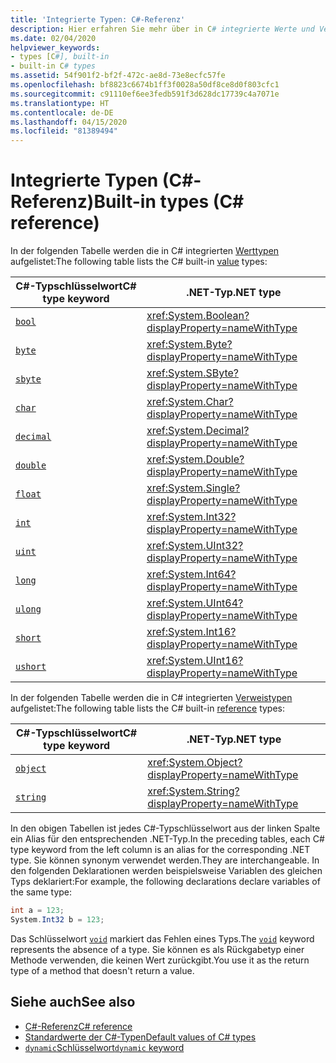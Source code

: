 ```yaml
---
title: 'Integrierte Typen: C#-Referenz'
description: Hier erfahren Sie mehr über in C# integrierte Werte und Verweistypen.
ms.date: 02/04/2020
helpviewer_keywords:
- types [C#], built-in
- built-in C# types
ms.assetid: 54f901f2-bf2f-472c-ae8d-73e8ecfc57fe
ms.openlocfilehash: bf8823c6674b1ff3f0028a50df8ce8d0f803cfc1
ms.sourcegitcommit: c91110ef6ee3fedb591f3d628dc17739c4a7071e
ms.translationtype: HT
ms.contentlocale: de-DE
ms.lasthandoff: 04/15/2020
ms.locfileid: "81389494"
---
```

# <a name="built-in-types-c-reference"></a><span data-ttu-id="e4654-103">Integrierte Typen (C#-Referenz)</span><span class="sxs-lookup"><span data-stu-id="e4654-103">Built-in types (C# reference)</span></span>

<span data-ttu-id="e4654-104">In der folgenden Tabelle werden die in C# integrierten [Werttypen](value-types.md) aufgelistet:</span><span class="sxs-lookup"><span data-stu-id="e4654-104">The following table lists the C# built-in [value](value-types.md) types:</span></span>

|<span data-ttu-id="e4654-105">C#-Typschlüsselwort</span><span class="sxs-lookup"><span data-stu-id="e4654-105">C# type keyword</span></span>|<span data-ttu-id="e4654-106">.NET-Typ</span><span class="sxs-lookup"><span data-stu-id="e4654-106">.NET type</span></span>|
|--------------|-------------------------|
|[`bool`](bool.md)|<xref:System.Boolean?displayProperty=nameWithType>|
|[`byte`](integral-numeric-types.md)|<xref:System.Byte?displayProperty=nameWithType>|
|[`sbyte`](integral-numeric-types.md)|<xref:System.SByte?displayProperty=nameWithType>|
|[`char`](char.md)|<xref:System.Char?displayProperty=nameWithType>|
|[`decimal`](floating-point-numeric-types.md)|<xref:System.Decimal?displayProperty=nameWithType>|
|[`double`](floating-point-numeric-types.md)|<xref:System.Double?displayProperty=nameWithType>|
|[`float`](floating-point-numeric-types.md)|<xref:System.Single?displayProperty=nameWithType>|
|[`int`](integral-numeric-types.md)|<xref:System.Int32?displayProperty=nameWithType>|
|[`uint`](integral-numeric-types.md)|<xref:System.UInt32?displayProperty=nameWithType>|
|[`long`](integral-numeric-types.md)|<xref:System.Int64?displayProperty=nameWithType>|
|[`ulong`](integral-numeric-types.md)|<xref:System.UInt64?displayProperty=nameWithType>|
|[`short`](integral-numeric-types.md)|<xref:System.Int16?displayProperty=nameWithType>|
|[`ushort`](integral-numeric-types.md)|<xref:System.UInt16?displayProperty=nameWithType>|

<span data-ttu-id="e4654-107">In der folgenden Tabelle werden die in C# integrierten [Verweistypen](../keywords/reference-types.md) aufgelistet:</span><span class="sxs-lookup"><span data-stu-id="e4654-107">The following table lists the C# built-in [reference](../keywords/reference-types.md) types:</span></span>

|<span data-ttu-id="e4654-108">C#-Typschlüsselwort</span><span class="sxs-lookup"><span data-stu-id="e4654-108">C# type keyword</span></span>|<span data-ttu-id="e4654-109">.NET-Typ</span><span class="sxs-lookup"><span data-stu-id="e4654-109">.NET type</span></span>|
|--------------|-------------------------|
|[`object`](reference-types.md#the-object-type)|<xref:System.Object?displayProperty=nameWithType>|
|[`string`](reference-types.md#the-string-type)|<xref:System.String?displayProperty=nameWithType>|

<span data-ttu-id="e4654-110">In den obigen Tabellen ist jedes C#-Typschlüsselwort aus der linken Spalte ein Alias für den entsprechenden .NET-Typ.</span><span class="sxs-lookup"><span data-stu-id="e4654-110">In the preceding tables, each C# type keyword from the left column is an alias for the corresponding .NET type.</span></span> <span data-ttu-id="e4654-111">Sie können synonym verwendet werden.</span><span class="sxs-lookup"><span data-stu-id="e4654-111">They are interchangeable.</span></span> <span data-ttu-id="e4654-112">In den folgenden Deklarationen werden beispielsweise Variablen des gleichen Typs deklariert:</span><span class="sxs-lookup"><span data-stu-id="e4654-112">For example, the following declarations declare variables of the same type:</span></span>

```csharp
int a = 123;
System.Int32 b = 123;
```

<span data-ttu-id="e4654-113">Das Schlüsselwort [`void`](void.md) markiert das Fehlen eines Typs.</span><span class="sxs-lookup"><span data-stu-id="e4654-113">The [`void`](void.md) keyword represents the absence of a type.</span></span> <span data-ttu-id="e4654-114">Sie können es als Rückgabetyp einer Methode verwenden, die keinen Wert zurückgibt.</span><span class="sxs-lookup"><span data-stu-id="e4654-114">You use it as the return type of a method that doesn't return a value.</span></span>

## <a name="see-also"></a><span data-ttu-id="e4654-115">Siehe auch</span><span class="sxs-lookup"><span data-stu-id="e4654-115">See also</span></span>

- [<span data-ttu-id="e4654-116">C#-Referenz</span><span class="sxs-lookup"><span data-stu-id="e4654-116">C# reference</span></span>](../index.md)
- [<span data-ttu-id="e4654-117">Standardwerte der C#-Typen</span><span class="sxs-lookup"><span data-stu-id="e4654-117">Default values of C# types</span></span>](default-values.md)
- [<span data-ttu-id="e4654-118">`dynamic`Schlüsselwort</span><span class="sxs-lookup"><span data-stu-id="e4654-118">`dynamic` keyword</span></span>](reference-types.md#the-dynamic-type)
